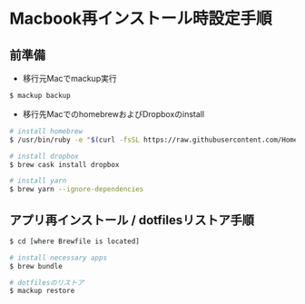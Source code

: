 # Macbook再インストール時設定手順

## 前準備
- 移行元Macでmackup実行
``` bash
$ mackup backup
```

- 移行先MacでのhomebrewおよびDropboxのinstall
``` bash
# install homebrew
$ /usr/bin/ruby -e "$(curl -fsSL https://raw.githubusercontent.com/Homebrew/install/master/install)"

# install dropbox
$ brew cask install dropbox

# install yarn
$ brew yarn --ignore-dependencies
```

## アプリ再インストール / dotfilesリストア手順
``` bash
$ cd [where Brewfile is located]

# install necessary apps
$ brew bundle

# dotfilesのリストア
$ mackup restore
```


 

